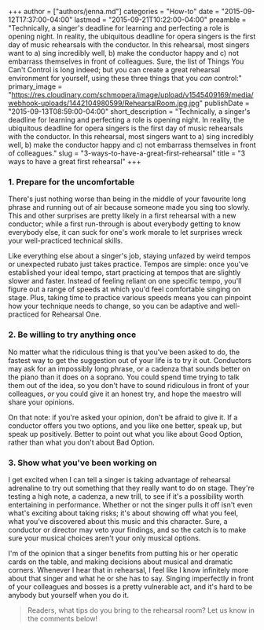 +++
author = ["authors/jenna.md"]
categories = "How-to"
date = "2015-09-12T17:37:00-04:00"
lastmod = "2015-09-21T10:22:00-04:00"
preamble = "Technically, a singer's deadline for learning and perfecting a role is opening night. In reality, the ubiquitous deadline for opera singers is the first day of music rehearsals with the conductor. In this rehearsal, most singers want to a) sing incredibly well, b) make the conductor happy and c) not embarrass themselves in front of colleagues. Sure, the list of Things You Can't Control is long indeed; but you can create a great rehearsal environment for yourself, using these three things that you *can* control:"
primary_image = "https://res.cloudinary.com/schmopera/image/upload/v1545409169/media/webhook-uploads/1442104980599/RehearsalRoom.jpg.jpg"
publishDate = "2015-09-13T08:59:00-04:00"
short_description = "Technically, a singer&#039;s deadline for learning and perfecting a role is opening night. In reality, the ubiquitous deadline for opera singers is the first day of music rehearsals with the conductor. In this rehearsal, most singers want to a) sing incredibly well, b) make the conductor happy and c) not embarrass themselves in front of colleagues."
slug = "3-ways-to-have-a-great-first-rehearsal"
title = "3 ways to have a great first rehearsal"
+++

### 1. Prepare for the uncomfortable

There's just nothing worse than being in the middle of your favourite long phrase and running out of air because someone made you sing too slowly. This and other surprises are pretty likely in a first rehearsal with a new conductor; while a first run-through is about everybody getting to know everybody else, it can suck for one's work morale to let surprises wreck your well-practiced technical skills.

Like everything else about a singer's job, staying unfazed by weird tempos or unexpected rubato just takes practice. Tempos are simple: once you've established your ideal tempo, start practicing at tempos that are slightly slower and faster. Instead of feeling reliant on one specific tempo, you'll figure out a range of speeds at which you'd feel comfortable singing on stage. Plus, taking time to practice various speeds means you can pinpoint how your technique needs to change, so you can be adaptive and well-practiced for Rehearsal One.

### 2. Be willing to try anything once

No matter what the ridiculous thing is that you've been asked to do, the fastest way to get the suggestion out of your life is to try it out. Conductors may ask for an impossibly long phrase, or a cadenza that sounds better on the piano than it does on a soprano. You could spend time trying to talk them out of the idea, so you don't have to sound ridiculous in front of your colleagues, *or* you could give it an honest try, and hope the maestro will share your opinions.

On that note: if you're asked your opinion, don't be afraid to give it. If a conductor offers you two options, and you like one better, speak up, but speak up positively. Better to point out what you like about Good Option, rather than what you don't about Bad Option.

### 3. Show what you've been working on

I get excited when I can tell a singer is taking advantage of rehearsal adrenaline to try out something that they really want to do on stage. They're testing a high note, a cadenza, a new trill, to see if it's a possibility worth entertaining in performance. Whether or not the singer pulls it off isn't even what's exciting about taking risks; it's about showing off what you feel, what you've discovered about this music and this character. Sure, a conductor or director may veto your findings, and so the catch is to make sure your musical choices aren't your only musical options.

I'm of the opinion that a singer benefits from putting his or her operatic cards on the table, and making decisions about musical and dramatic corners. Whenever I hear that in rehearsal, I feel like I know infinitely more about that singer and what he or she has to say. Singing imperfectly in front of your colleagues and bosses is a pretty vulnerable act, and it's hard to be anybody but yourself when you do it.

>Readers, what tips do you bring to the rehearsal room? Let us know in the comments below!
